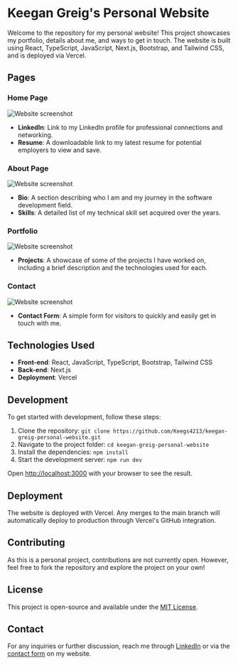 # Keegan Greig's Personal Website



Welcome to the repository for my personal website! This project showcases my portfolio, details about me, and ways to get in touch. The website is built using React, TypeScript, JavaScript, Next.js, Bootstrap, and Tailwind CSS, and is deployed via Vercel.

## Pages

### Home Page
![Website screenshot](/homepage.png)
- **LinkedIn**: Link to my LinkedIn profile for professional connections and networking.
- **Resume**: A downloadable link to my latest resume for potential employers to view and save.

### About Page
![Website screenshot](/Aboutpage.png)
- **Bio**: A section describing who I am and my journey in the software development field.
- **Skills**: A detailed list of my technical skill set acquired over the years.

### Portfolio
![Website screenshot](/portfolio.png)
- **Projects**: A showcase of some of the projects I have worked on, including a brief description and the technologies used for each.

### Contact
![Website screenshot](/contact.png)
- **Contact Form**: A simple form for visitors to quickly and easily get in touch with me.

## Technologies Used

- **Front-end**: React, JavaScript, TypeScript, Bootstrap, Tailwind CSS
- **Back-end**: Next.js
- **Deployment**: Vercel

## Development

To get started with development, follow these steps:

1. Clone the repository: `git clone https://github.com/Keegs4213/keegan-greig-personal-website.git`
2. Navigate to the project folder: `cd keegan-greig-personal-website`
3. Install the dependencies: `npm install`
4. Start the development server: `npm run dev`

Open [http://localhost:3000](http://localhost:3000) with your browser to see the result.

## Deployment

The website is deployed with Vercel. Any merges to the main branch will automatically deploy to production through Vercel's GitHub integration.

## Contributing

As this is a personal project, contributions are not currently open. However, feel free to fork the repository and explore the project on your own!

## License

This project is open-source and available under the [MIT License](LICENSE).

## Contact

For any inquiries or further discussion, reach me through [LinkedIn](https://linkedin.com/in/keegan-greig) or via the [contact form](https://keegan-greig.vercel.app/contact) on my website.

